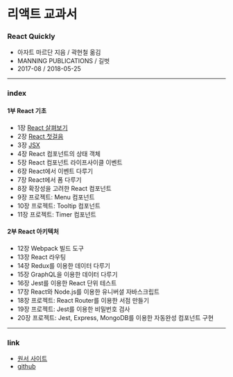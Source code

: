 # 리액트 교과서
### React Quickly

- 아자트 마르단 지음 / 곽현철 옮김
- MANNING PUBLICATIONS / 길벗
- 2017-08 / 2018-05-25

- - -
### index

#### 1부 React 기초
- 1장 [React 살펴보기](./01-meeting_react.md)
- 2장 [React 첫걸음](./02-baby_steps_with_react.md)
- 3장 [JSX](./03-introduction_to_jsx.md) 
- 4장 React 컴포넌트의 상태 객체 
- 5장 React 컴포넌트 라이프사이클 이벤트 
- 6장 React에서 이벤트 다루기 
- 7장 React에서 폼 다루기 
- 8장 확장성을 고려한 React 컴포넌트 
- 9장 프로젝트: Menu 컴포넌트 
- 10장 프로젝트: Tooltip 컴포넌트 
- 11장 프로젝트: Timer 컴포넌트 


#### 2부 React 아키텍처 
- 12장 Webpack 빌드 도구 
- 13장 React 라우팅 
- 14장 Redux를 이용한 데이터 다루기 
- 15장 GraphQL을 이용한 데이터 다루기 
- 16장 Jest를 이용한 React 단위 테스트 
- 17장 React와 Node.js를 이용한 유니버셜 자바스크립트 
- 18장 프로젝트: React Router를 이용한 서점 만들기 
- 19장 프로젝트: Jest를 이용한 비밀번호 검사 
- 20장 프로젝트: Jest, Express, MongoDB를 이용한 자동완성 컴포넌트 구현 

- - -
### link
- [원서 사이트](https://www.manning.com/books/react-quickly)   
- [github](https://github.com/azat-co/react-quickly)
